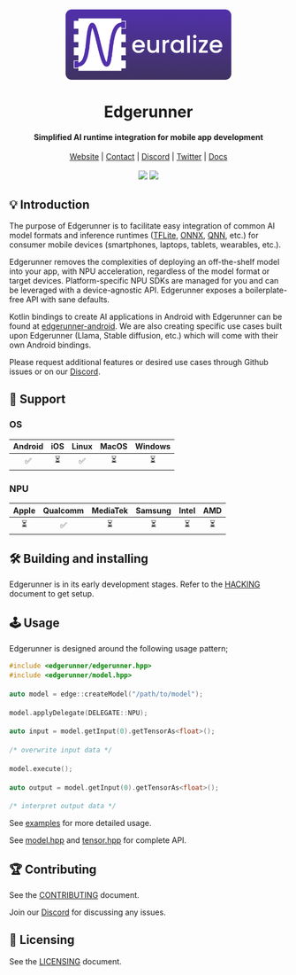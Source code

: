 <h1 align="center">
    <a href="https://runlocal.ai">
        <img src="./images/large-logo.png" width="300">
    </a>
    <br><br>
    Edgerunner
</h1>

<h4 align="center">
    Simplified AI runtime integration for mobile app development
</h4>

<div align="center">
    <a href="https://runlocal.ai">Website</a> |
    <a href="https://runlocal.ai#contact">Contact</a> |
    <a href="https://discord.gg/y9EzZEkwbR">Discord</a> |
    <a href="https://x.com/Neuralize_AI">Twitter</a> |
    <a href="https://neuralize-ai.github.io/edgerunner">Docs</a>
    <br><br>
    <img src="https://github.com/neuralize-ai/edgerunner/actions/workflows/ci.yml/badge.svg"/>
    <a href="https://codecov.io/gh/neuralize-ai/edgerunner" >
        <img src="https://codecov.io/gh/neuralize-ai/edgerunner/graph/badge.svg?token=W05G243LIK"/>
    </a>
</div>

## 💡 Introduction

The purpose of Edgerunner is to facilitate easy integration of
common AI model formats and inference runtimes
([TFLite](https://ai.google.dev/edge/lite), [ONNX](https://github.com/onnx/onnx),
[QNN](https://www.qualcomm.com/developer/software/qualcomm-ai-engine-direct-sdk),
etc.) for
consumer mobile devices (smartphones, laptops, tablets, wearables, etc.).

Edgerunner removes the complexities of deploying an off-the-shelf model into
your app, with NPU acceleration, regardless of the model format or target devices.
Platform-specific NPU SDKs are managed for you and can be leveraged with a
device-agnostic API. Edgerunner exposes a boilerplate-free API with sane defaults.

Kotlin bindings to create AI applications in Android with Edgerunner can
be found at
[edgerunner-android](https://github.com/neuralize-ai/edgerunner-android). We are
also creating specific use cases built upon Edgerunner (Llama, Stable
diffusion, etc.) which will come with their own Android bindings.

Please request additional features or desired use cases through Github issues or
on our [Discord](https://discord.gg/y9EzZEkwbR).

## 🔌 Support

### OS

|  Android |  iOS  | Linux |  MacOS  | Windows |
|:--------:|:-----:|:-----:|:-------:|:-------:|
|    ✅    |   ⏳  |   ✅  |    ⏳   |   ⏳    |

### NPU

| Apple  | Qualcomm | MediaTek | Samsung | Intel | AMD |
|:------:|:--------:|:--------:|:-------:|:-----:|:---:|
|   ⏳   |    ✅    |    ⏳    |   ⏳    |  ⏳   | ⏳  |

## 🛠 Building and installing

Edgerunner is in its early development stages. Refer to the
[HACKING](/HACKING.md) document to get setup.

## 🕹 Usage

Edgerunner is designed around the following usage pattern;

```cpp
#include <edgerunner/edgerunner.hpp>
#include <edgerunner/model.hpp>

auto model = edge::createModel("/path/to/model");

model.applyDelegate(DELEGATE::NPU);

auto input = model.getInput(0).getTensorAs<float>();

/* overwrite input data */

model.execute();

auto output = model.getInput(0).getTensorAs<float>();

/* interpret output data */
```

See [examples](example/README.md) for more detailed usage.

See [model.hpp](/include/edgerunner/model.hpp) and
[tensor.hpp](/include/edgerunner/tensor.hpp) for complete API.

## 🏆 Contributing

See the [CONTRIBUTING](CONTRIBUTING.md) document.

Join our [Discord](https://discord.gg/y9EzZEkwbR) for discussing any issues.

## 📜 Licensing

See the [LICENSING](LICENSE.txt) document.
